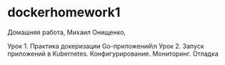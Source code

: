 # dockerhomework1

Домашняя работа, Михаил Онищенко,

Урок 1. Практика докеризации Go-приложений\n
Урок 2. Запуск приложений в Kubernetes. Конфигурирование. Мониторинг. Отладка